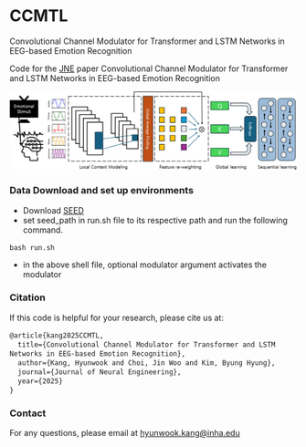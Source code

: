 # CCMTL
Convolutional Channel Modulator for Transformer and LSTM Networks in EEG-based Emotion Recognition

Code for the [JNE](https://iopscience.iop.org/journal/1741-2552) paper Convolutional Channel Modulator for Transformer and LSTM Networks in EEG-based Emotion Recognition

<p align="center">
  <img width="800" src="CCMTL.png">
</p>

### Data Download and set up environments

 - Download [SEED](https://bcmi.sjtu.edu.cn/home/seed/seed-iv.html)
 - set seed_path in run.sh file to its respective path and run the following command.

```
bash run.sh
```

- in the above shell file, optional modulator argument activates the modulator

### Citation

If this code is helpful for your research, please cite us at:

```
@article{kang2025CCMTL,
  title={Convolutional Channel Modulator for Transformer and LSTM Networks in EEG-based Emotion Recognition},
  author={Kang, Hyunwook and Choi, Jin Woo and Kim, Byung Hyung},
  journal={Journal of Neural Engineering},
  year={2025}
}
```

### Contact

For any questions, please email at [hyunwook.kang@inha.edu](mailto:hyunwook.kang@inha.edu)

